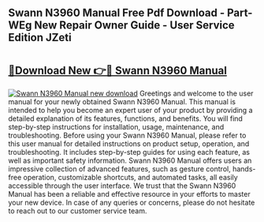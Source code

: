 ## Swann N3960 Manual Free Pdf Download - Part-WEg New Repair Owner Guide - User Service Edition JZeti

# <h2><a href="http://cf13790.oget.top/?id=Swann+N3960+Manual">🔗Download New 👉🔴 Swann N3960 Manual</a></h2>

[![Swann N3960 Manual new download](https://i.imgur.com/5g1atiW.png)](http://cf13790.oget.top/?id=Swann+N3960+Manual)
Greetings and welcome to the user manual for your newly obtained Swann N3960 Manual. This manual is intended to help you become an expert user of your product by providing a detailed explanation of its features, functions, and benefits. You will find step-by-step instructions for installation, usage, maintenance, and troubleshooting. Before using your Swann N3960 Manual, please refer to this user manual for detailed instructions on product setup, operation, and troubleshooting. It includes step-by-step guides for using each feature, as well as important safety information. Swann N3960 Manual offers users an impressive collection of advanced features, such as gesture control, hands-free operation, customizable shortcuts, and automated tasks, all easily accessible through the user interface. We trust that the Swann N3960 Manual has been a reliable and effective resource in your efforts to master your new device. In case of any queries or concerns, please do not hesitate to reach out to our customer service team.
